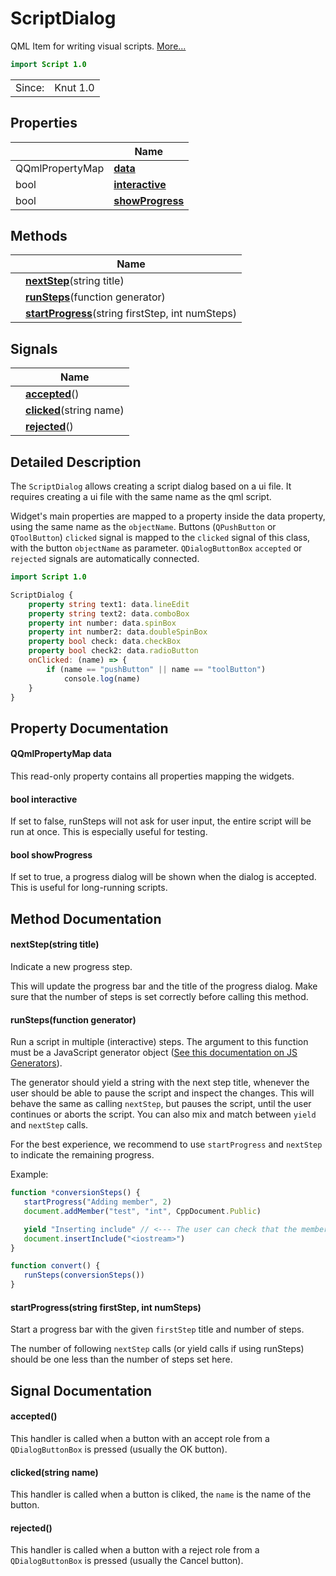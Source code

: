 # ScriptDialog

QML Item for writing visual scripts. [More...](#detailed-description)

```qml
import Script 1.0
```

<table>
<tr><td>Since:</td><td>Knut 1.0</td></tr>
</table>

## Properties

| | Name |
|-|-|
|QQmlPropertyMap|**[data](#data)**|
|bool|**[interactive](#interactive)**|
|bool|**[showProgress](#showProgress)**|

## Methods

| | Name |
|-|-|
||**[nextStep](#nextStep)**(string title)|
||**[runSteps](#runSteps)**(function generator)|
||**[startProgress](#startProgress)**(string firstStep, int numSteps)|

## Signals

| | Name |
|-|-|
||**[accepted](#accepted)**()|
||**[clicked](#clicked)**(string name)|
||**[rejected](#rejected)**()|

## Detailed Description

The `ScriptDialog` allows creating a script dialog based on a ui file. It requires creating a ui file with the same
name as the qml script.

Widget's main properties are mapped to a property inside the data property, using the same name as the `objectName`.
Buttons (`QPushButton` or `QToolButton`) `clicked` signal is mapped to the `clicked` signal of this class, with the
button `objectName` as parameter. `QDialogButtonBox` `accepted` or `rejected` signals are automatically connected.

```qml
import Script 1.0

ScriptDialog {
    property string text1: data.lineEdit
    property string text2: data.comboBox
    property int number: data.spinBox
    property int number2: data.doubleSpinBox
    property bool check: data.checkBox
    property bool check2: data.radioButton
    onClicked: (name) => {
        if (name == "pushButton" || name == "toolButton")
            console.log(name)
    }
}
```

## Property Documentation

#### <a name="data"></a>QQmlPropertyMap **data**

This read-only property contains all properties mapping the widgets.

#### <a name="interactive"></a>bool **interactive**

If set to false, runSteps will not ask for user input, the entire script will be run at once.
This is especially useful for testing.

#### <a name="showProgress"></a>bool **showProgress**

If set to true, a progress dialog will be shown when the dialog is accepted.
This is useful for long-running scripts.

## Method Documentation

#### <a name="nextStep"></a>**nextStep**(string title)

Indicate a new progress step.

This will update the progress bar and the title of the progress dialog.
Make sure that the number of steps is set correctly before calling this method.

#### <a name="runSteps"></a>**runSteps**(function generator)

Run a script in multiple (interactive) steps.
The argument to this function must be a JavaScript generator object
([See this documentation on JS
Generators](https://developer.mozilla.org/en-US/docs/Web/JavaScript/Reference/Global_Objects/Generator)).

The generator should yield a string with the next step title,
whenever the user should be able to pause the script and inspect the changes.
This will behave the same as calling `nextStep`, but pauses the script, until the user continues or aborts the
script.
You can also mix and match between `yield` and `nextStep` calls.

For the best experience, we recommend to use `startProgress` and `nextStep` to indicate the remaining progress.

Example:
```javascript
function *conversionSteps() {
   startProgress("Adding member", 2)
   document.addMember("test", "int", CppDocument.Public)

   yield "Inserting include" // <--- The user can check that the member was inserted correctly
   document.insertInclude("<iostream>")
}

function convert() {
   runSteps(conversionSteps())
}
```

#### <a name="startProgress"></a>**startProgress**(string firstStep, int numSteps)

Start a progress bar with the given `firstStep` title and number of steps.

The number of following `nextStep` calls (or yield calls if using runSteps) should be one less than the number of
steps set here.

## Signal Documentation

#### <a name="accepted"></a>**accepted**()

This handler is called when a button with an accept role from a `QDialogButtonBox` is pressed (usually the OK
button).

#### <a name="clicked"></a>**clicked**(string name)

This handler is called when a button is cliked, the `name` is the name of the button.

#### <a name="rejected"></a>**rejected**()

This handler is called when a button with a reject role from a `QDialogButtonBox` is pressed (usually the Cancel
button).
